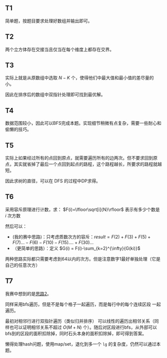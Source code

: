 ## T1

简单题，按题目要求处理好数组并输出即可。

## T2

两个立方体存在交接当且仅当在每个维度上都存在交界。

## T3

实际上就是从原数组中选取 $N-K$ 个，使得他们中最大值和最小值的差尽量的小。

因此在排序后的数组中双指针处理即可找到最优解。

## T4

数据范围较小，因此可以BFS完成本题。实现细节稍微有点复杂，需要一些耐心和偷懒的技巧。

## T5

实际上如果经过所有的点回到原点，就需要遍历所有的边两次。但不要求回到原点，其实就省掉了最后一个点回到起点的路程，这个路程越长，所要求的路程就越短。

因此求树的直径，可以在 DFS 的过程中DP求得。

## T6

采用容斥原理进行计数，求： $F(i)=\lfloor\sqrt[i]{N}\rfloor$ 表示有多少个数是 $i$ 次方数

然后可以：

* (我的赛中思路)：只考虑质数次方的容斥：$result = F(2)+F(3)+F(5)+F(7)...-F(6)-F(10)-F(15)....+F(30)...$
* （更简单的思路）：定义 $G(i) = F(i)-\sum_{k=2}^{\infty}{G(ki)}$

两种思路实际都只需要考虑到64以内的次方。但是注意数字1最好单独处理（它是自己的任意次方）

## T7

我赛中想到的是[思路2](https://atcoder.jp/contests/abc361/editorial/10373)。

同样采用bfs遍历，但是不是每个格子一起遍历，而是每行中的每个连续区段 一起遍历。

最初对相邻行进行双指针遍历（类似归并排序） 可以线性的遍历出相邻关系（同样也可以证明相邻关系不超过 $O(M+N)$ 个）。随后对区段进行bfs，从外部可以bfs到的区段的面积扣除掉，同时石头本身的面积扣除掉，即可得到答案。

懒得处理hash问题，使用map/set，退化到多一个 `lg` 的复杂度，仍然可以通过本题。